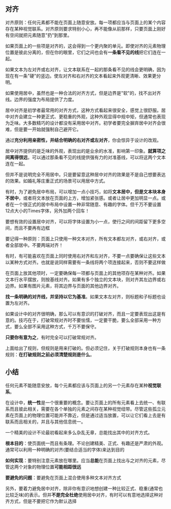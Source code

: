 ## 对齐

对齐原则：任何元素都不能在页面上随意安放。每一项都应当与页面上的某个内容存在某种视觉联系。对齐原则要求特别小心，再不能像从前那样，只要页面上刚好有空间就把元素随意"扔"到那里。

如果页面上的一些项是对齐的，这会得到一个更内聚的单元。即使对齐的元素物理位置是彼此分离的，但在你的眼里，它们之间也会有**一条看不见的线**把它们连在一起。


如果文本为左对齐或右对齐，让文本联系在一起的那条看不见的线会更明确，因为现在有一条"硬"的竖边。使左对齐和右对齐的文本看起来外观更清晰、效果更分明。

如果使用居中，虽然也是一种合法的对齐方式，但是边界是"软"的，找不出对齐线。边界的强度为布局提供了力度。


居中对齐是初学者最常用的对齐方式，这种方式看起来很安全，感觉上很舒服。居中对齐会建立一种更正式、更稳重的外观，这种外观显得中规中矩，但通常也表现为乏味。大多数精巧的设计都没有采用居中对齐。初学者要完全摒弃居中对齐会很难，但是要一开始就强制自己避开它。

通过**充分利用亲密性，并结合明确的右对齐或左对齐**，你会惊异于设计的改观。

居中对齐提供的是乏味的外观，表现出的是业余的水准，影响第一印象。**就算项之间离得很远**，可以通过那条看不见的线提供强有力的对准基线，可以将这两个文本连在一起。


但并不是说明完全不用居中。只是要留意这种居中对齐的效果是不是自己想要表达的效果。如婚礼等庄重正式的场景可以用居中方式。

有时，为了避免居中布局，可以增加一点小技巧，如将**文本居中，但是文本块本身不居中**，或者将文本放在页面的上方，增加紧张感。或者让居中更加明显一点。或者在一个很正式的居中布局中设置一种非常随意、有趣的字体。但千万不要设置12点大小的Times字体，另外加两个回车！

要想有效的设置居中对齐，可以将字体设置为小一点，使行之间的间距留下更多空间，而且不要再有边框

要记得一种原则：页面上只使用一种文本对齐，所有文本都左对齐，或右对齐，或者全部居中。不要两端对齐！

有时，有可能喜欢在页面上同时使用右对齐和左对齐，不要一点要确保让这些文本以某种方式对齐。也就是说同样需要有一条线将两个项连接起来，否则不要这样做

在页面上放其他项时，一定要确保每一项都与页面上的其他项存在某种对齐。如果文本行水平摆放，则按基线对齐。如果有多个独立的文本块，则对齐其左边界或右边界。如果有图片元素，将其边界与页面的其他边界对齐。


**找一条明确的对齐线，并坚持以它为基准**。如果文本左对齐，则标题和子标题也设置为左对齐。

如果设计中的对齐很明确，那么可以有意识的打破对齐，而且一定要表现出这是有意的。技巧在于，打破常规对齐时不要怯懦，一定要干脆，要么全部采用一种方式，要么全部不采用这种方式，千万不要保守。

**只要你有意为之**，有时完全可以打破常规对齐。


上面给出了规则，但规则是用来打破的。但必须记住，关于打破规则本身也有一条规则：**在打破规则之前必须清楚规则是什么**。

## 小结

任何元素不能随意安放，每个元素都应该与页面上的另一个元素存在某种**视觉联系**。

在设计中，**统一性**是一个很重要的概念。要让页面上的所有元素看上去统一、有联系而且彼此相关，需要在各个单独的元素之间存在某种视觉纽带。尽管这些孤立元素在页面上的物理位置可能并不靠近，但是通过适当放置，可以让它们看上去是有联系而且相关的，并且与其他信息统一。

一个精美的设计不论最初看起来多么杂乱无章，总能找出其中的对齐方式。


**根本目的**：使页面统一而且有条理。不论创建精美、正式、有趣还是严肃的外观。通常可以利用一种明确的对齐(要结合适当的字体)来达到目的

**如何实现**：要特别注意元素放在哪里。应当**总能**在页面上找出与之对齐的元素，尽管这两个对象的物理位置**可能相距很远**


**要避免的问题**：要避免在页面上混合使用多种文本对齐方式

另外，要着力避免居中对齐，除非你有意识地想创建一种比较正式、稳重(通常也比较乏味)的表示。但并**不是完全杜绝**使用居中对齐，有时可以有意地选择这种对齐方式，但是不要把它作为默认选择
